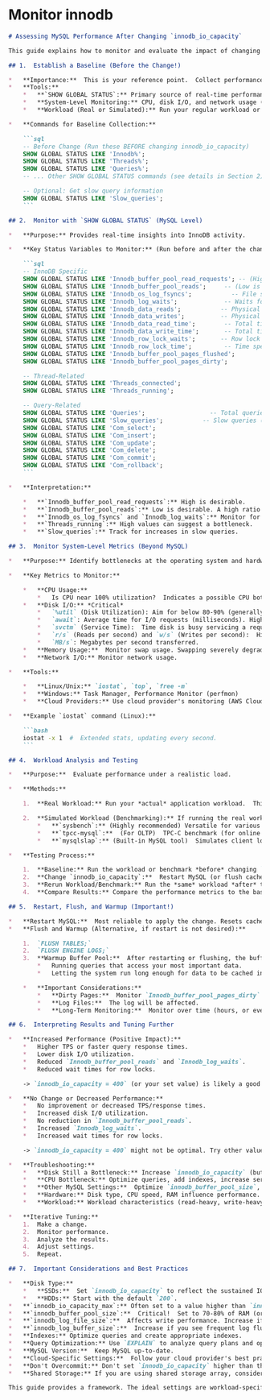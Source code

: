 # Monitor innodb

```markdown
# Assessing MySQL Performance After Changing `innodb_io_capacity`

This guide explains how to monitor and evaluate the impact of changing the `innodb_io_capacity` parameter in your MySQL configuration.  Proper monitoring is crucial to determine if your change improves or degrades performance.

## 1.  Establish a Baseline (Before the Change!)

*   **Importance:**  This is your reference point.  Collect performance metrics *before* making any changes.  This allows you to accurately compare results.
*   **Tools:**
    *   **`SHOW GLOBAL STATUS`:** Primary source of real-time performance data.
    *   **System-Level Monitoring:** CPU, disk I/O, and network usage (e.g., `iostat` on Linux, Performance Monitor on Windows, or cloud provider monitoring).
    *   **Workload (Real or Simulated):** Run your regular workload or a representative benchmark.

*   **Commands for Baseline Collection:**

    ```sql
    -- Before Change (Run these BEFORE changing innodb_io_capacity)
    SHOW GLOBAL STATUS LIKE 'Innodb%';
    SHOW GLOBAL STATUS LIKE 'Threads%';
    SHOW GLOBAL STATUS LIKE 'Queries%';
    -- ... Other SHOW GLOBAL STATUS commands (see details in Section 2)

    -- Optional: Get slow query information
    SHOW GLOBAL STATUS LIKE 'Slow_queries';
    ```

## 2.  Monitor with `SHOW GLOBAL STATUS` (MySQL Level)

*   **Purpose:** Provides real-time insights into InnoDB activity.

*   **Key Status Variables to Monitor:** (Run before and after the change, and periodically)

    ```sql
    -- InnoDB Specific
    SHOW GLOBAL STATUS LIKE 'Innodb_buffer_pool_read_requests'; -- (High is good) Requests from buffer pool
    SHOW GLOBAL STATUS LIKE 'Innodb_buffer_pool_reads';     -- (Low is good) Reads from disk
    SHOW GLOBAL STATUS LIKE 'Innodb_os_log_fsyncs';           -- File sync operations (can show disk issues)
    SHOW GLOBAL STATUS LIKE 'Innodb_log_waits';             -- Waits for log flushes (can show log bottlenecks)
    SHOW GLOBAL STATUS LIKE 'Innodb_data_reads';           -- Physical reads
    SHOW GLOBAL STATUS LIKE 'Innodb_data_writes';          -- Physical writes
    SHOW GLOBAL STATUS LIKE 'Innodb_data_read_time';        -- Total time spent reading
    SHOW GLOBAL STATUS LIKE 'Innodb_data_write_time';       -- Total time spent writing
    SHOW GLOBAL STATUS LIKE 'Innodb_row_lock_waits';       -- Row lock waits
    SHOW GLOBAL STATUS LIKE 'Innodb_row_lock_time';         -- Time spent waiting for row locks
    SHOW GLOBAL STATUS LIKE 'Innodb_buffer_pool_pages_flushed';
    SHOW GLOBAL STATUS LIKE 'Innodb_buffer_pool_pages_dirty';

    -- Thread-Related
    SHOW GLOBAL STATUS LIKE 'Threads_connected';
    SHOW GLOBAL STATUS LIKE 'Threads_running';

    -- Query-Related
    SHOW GLOBAL STATUS LIKE 'Queries';                  -- Total queries
    SHOW GLOBAL STATUS LIKE 'Slow_queries';           -- Slow queries (if enabled)
    SHOW GLOBAL STATUS LIKE 'Com_select';
    SHOW GLOBAL STATUS LIKE 'Com_insert';
    SHOW GLOBAL STATUS LIKE 'Com_update';
    SHOW GLOBAL STATUS LIKE 'Com_delete';
    SHOW GLOBAL STATUS LIKE 'Com_commit';
    SHOW GLOBAL STATUS LIKE 'Com_rollback';
    ```

*   **Interpretation:**

    *   **`Innodb_buffer_pool_read_requests`:** High is desirable.
    *   **`Innodb_buffer_pool_reads`:** Low is desirable. A high ratio of `requests` to `reads` indicates good caching.
    *   **`Innodb_os_log_fsyncs` and `Innodb_log_waits`:** Monitor for increases, which can indicate log bottlenecks.
    *   **`Threads_running`:** High values can suggest a bottleneck.
    *   **`Slow_queries`:** Track for increases in slow queries.

## 3.  Monitor System-Level Metrics (Beyond MySQL)

*   **Purpose:** Identify bottlenecks at the operating system and hardware level.

*   **Key Metrics to Monitor:**

    *   **CPU Usage:**
        *   Is CPU near 100% utilization?  Indicates a possible CPU bottleneck.
    *   **Disk I/O:** *Critical*
        *   `%util` (Disk Utilization): Aim for below 80-90% (generally).
        *   `await`: Average time for I/O requests (milliseconds). Higher = slower.
        *   `svctm` (Service Time):  Time disk is busy servicing a request.
        *   `r/s` (Reads per second) and `w/s` (Writes per second):  High numbers are okay, but check `await`.
        *   `MB/s`: Megabytes per second transferred.
    *   **Memory Usage:**  Monitor swap usage. Swapping severely degrades performance.
    *   **Network I/O:** Monitor network usage.

*   **Tools:**

    *   **Linux/Unix:** `iostat`, `top`, `free -m`
    *   **Windows:** Task Manager, Performance Monitor (perfmon)
    *   **Cloud Providers:** Use cloud provider's monitoring (AWS CloudWatch, Azure Monitor, Google Cloud Monitoring) - recommended.

*   **Example `iostat` command (Linux):**

    ```bash
    iostat -x 1  #  Extended stats, updating every second.
    ```

## 4.  Workload Analysis and Testing

*   **Purpose:**  Evaluate performance under a realistic load.

*   **Methods:**

    1.  **Real Workload:** Run your *actual* application workload.  This is the most accurate.

    2.  **Simulated Workload (Benchmarking):** If running the real workload is not feasible:
        *   **`sysbench`:** (Highly recommended) Versatile for various MySQL tests (CPU, disk I/O, transactions).  Configure for your workload type (read-only, write-heavy, mixed).
        *   **`tpcc-mysql`:**  (For OLTP)  TPC-C benchmark (for online transaction processing).
        *   **`mysqlslap`:** (Built-in MySQL tool)  Simulates client load.

*   **Testing Process:**

    1.  **Baseline:** Run the workload or benchmark *before* changing `innodb_io_capacity`. Record results (TPS, response times, system resource usage).
    2.  **Change `innodb_io_capacity`:**  Restart MySQL (or flush caches - see Section 5).
    3.  **Rerun Workload/Benchmark:** Run the *same* workload *after* the change.
    4.  **Compare Results:** Compare the performance metrics to the baseline.

## 5.  Restart, Flush, and Warmup (Important!)

*   **Restart MySQL:**  Most reliable to apply the change. Resets caches and statistics.
*   **Flush and Warmup (Alternative, if restart is not desired):**

    1.  `FLUSH TABLES;`
    2.  `FLUSH ENGINE LOGS;`
    3.  **Warmup Buffer Pool:**  After restarting or flushing, the buffer pool is empty.  Warm it up by:
        *   Running queries that access your most important data.
        *   Letting the system run long enough for data to be cached in the buffer pool.

    *   **Important Considerations:**
        *   **Dirty Pages:**  Monitor `Innodb_buffer_pool_pages_dirty`. High numbers mean more writes.
        *   **Log Files:**  The log will be affected.
        *   **Long-Term Monitoring:**  Monitor over time (hours, or even days) to see the full impact.

## 6.  Interpreting Results and Tuning Further

*   **Increased Performance (Positive Impact):**
    *   Higher TPS or faster query response times.
    *   Lower disk I/O utilization.
    *   Reduced `Innodb_buffer_pool_reads` and `Innodb_log_waits`.
    *   Reduced wait times for row locks.

    -> `innodb_io_capacity = 400` (or your set value) is likely a good change.

*   **No Change or Decreased Performance:**
    *   No improvement or decreased TPS/response times.
    *   Increased disk I/O utilization.
    *   No reduction in `Innodb_buffer_pool_reads`.
    *   Increased `Innodb_log_waits`.
    *   Increased wait times for row locks.

    -> `innodb_io_capacity = 400` might not be optimal. Try other values, or address other bottlenecks.

*   **Troubleshooting:**
    *   **Disk Still a Bottleneck:** Increase `innodb_io_capacity` (but don't exceed the disk's capacity). Consider a faster disk (SSD).
    *   **CPU Bottleneck:** Optimize queries, add indexes, increase server CPU resources.
    *   **Other MySQL Settings:**  Optimize `innodb_buffer_pool_size`, `innodb_log_file_size`, `innodb_log_buffer_size`, thread settings, and other parameters. Experiment!
    *   **Hardware:** Disk type, CPU speed, RAM influence performance.
    *   **Workload:** Workload characteristics (read-heavy, write-heavy, mixed) affect tuning.

*   **Iterative Tuning:**
    1.  Make a change.
    2.  Monitor performance.
    3.  Analyze the results.
    4.  Adjust settings.
    5.  Repeat.

## 7.  Important Considerations and Best Practices

*   **Disk Type:**
    *   **SSDs:**  Set `innodb_io_capacity` to reflect the sustained IOPS of your SSD. Check the SSD's documentation (often 10,000 - 20,000 IOPS or more).
    *   **HDDs:** Start with the default `200`.
*   **`innodb_io_capacity_max`:** Often set to a value higher than `innodb_io_capacity` (e.g., 2x or 3x).  Provides for burst I/O if the disk is not saturated.  If not set, defaults to `innodb_io_capacity`.
*   **`innodb_buffer_pool_size`:**  Critical!  Set to 70-80% of RAM (or more), leaving some for the OS.  Experiment!
*   **`innodb_log_file_size`:**  Affects write performance. Increase if write bottlenecks occur. Restart needed.
*   **`innodb_log_buffer_size`:**  Increase if you see frequent log flushes. Restart needed.
*   **Indexes:** Optimize queries and create appropriate indexes.
*   **Query Optimization:** Use `EXPLAIN` to analyze query plans and optimize SQL.
*   **MySQL Version:**  Keep MySQL up-to-date.
*   **Cloud-Specific Settings:**  Follow your cloud provider's best practices.
*   **Don't Overcommit:** Don't set `innodb_io_capacity` higher than the sustained IOPS of your disk/storage.
*   **Shared Storage:** If you are using shared storage array, consider the performance of the array.

This guide provides a framework. The ideal settings are workload-specific. Remember to baseline, monitor, and test changes in a controlled environment before deploying them to production.
```